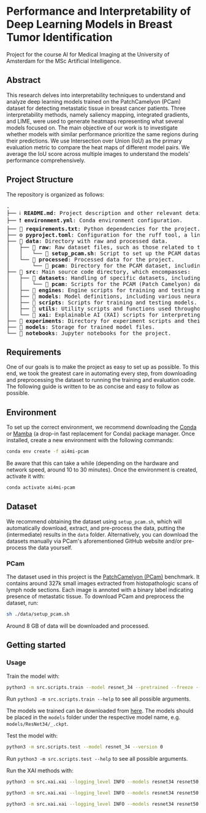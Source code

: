 # Performance and Interpretability of Deep Learning Models in Breast Tumor Identification

Project for the course AI for Medical Imaging at the University of Amsterdam for the MSc Artificial Intelligence.

## Abstract

This research delves into interpretability techniques to understand and analyze deep learning models trained on the PatchCamelyon (PCam) dataset for detecting metastatic tissue in breast cancer patients. Three interpretability methods, namely saliency mapping, integrated gradients, and LIME, were used to generate heatmaps representing what several models focused on. The main objective of our work is to investigate whether models with similar performance prioritize the same regions during their predictions. We use Intersection over Union (IoU) as the primary evaluation metric to compare the heat maps of different model pairs. We average the IoU score across multiple images to understand the models' performance comprehensively.


## Project Structure

The repository is organized as follows:

<pre>
.
├── ℹ️ <b>README.md</b>: Project description and other relevant details.
├── ❗️ <b>environment.yml</b>: Conda environment configuration.
├── 📄 <b>requirements.txt</b>: Python dependencies for the project.
├── ⚙️ <b>pyproject.toml</b>: Configuration for the ruff tool, a linting and code formatting utility.
├── 📁 <b>data</b>: Directory with raw and processed data.
│   ├── 📁 <b>raw</b>: Raw dataset files, such as those related to the camelyonpatch level 2 split.
│   │   └── 📄 <b>setup_pcam.sh</b>: Script to set up the PCAM dataset.
│   └── 📁 <b>processed</b>: Processed data for the project.
│       └── 📁 <b>pcam</b>: Directory for the PCAM dataset, including metadata and test data.
├── 📁 <b>src</b>: Main source code directory, which encompasses:
│   ├── 📁 <b>datasets</b>: Handling of specific datasets, including:
│   │   └── 📁 <b>pcam</b>: Scripts for the PCAM (Patch Camelyon) dataset, including `datamodule.py` and `dataset.py`.
│   ├── 📁 <b>engines</b>: Engine scripts for training and testing models.
│   ├── 📁 <b>models</b>: Model definitions, including various neural network architectures.
│   ├── 📁 <b>scripts</b>: Scripts for training and testing models.
│   ├── 📁 <b>utils</b>: Utility scripts and functions used throughout the project.
│   └── 📁 <b>xai</b>: Explainable AI (XAI) scripts for interpreting model predictions.
├── 📁 <b>experiments</b>: Directory for experiment scripts and their results.
├── 📁 <b>models</b>: Storage for trained model files.
└── 📁 <b>notebooks</b>: Jupyter notebooks for the project.
</pre>


## Requirements

One of our goals is to make the project as easy to set up as possible. To this end, we took the greatest care in automating every step, from downloading and preprocessing the dataset to running the training and evaluation code. The following guide is written to be as concise and easy to follow as possible.

## Environment

To set up the correct environment, we recommend downloading the [Conda](https://docs.conda.io/en/latest/) or [Mamba](https://github.com/mamba-org/mamba) (a drop-in fast replacement for Conda) package manager. Once installed, create a new environment with the following commands:

```bash
conda env create -f ai4mi-pcam
```

Be aware that this can take a while (depending on the hardware and network speed, around 10 to 30 minutes). Once the environment is created, activate it with:

```bash
conda activate ai4mi-pcam
```

## Dataset

We recommend obtaining the dataset using `setup_pcam.sh`, which will automatically download, extract, and pre-process the data, putting the (intermediate) results in the `data` folder. Alternatively, you can download the datasets manually via PCam's aforementioned GitHub website and/or pre-process the data yourself.

### PCam

The dataset used in this project is the [PatchCamelyon (PCam)](https://github.com/basveeling/pcam) benchmark. It contains around 327k small images extracted from histopathologic scans of lymph node sections. Each image is annoted with a binary label indicating presence of metastatic tissue. To download PCam and preprocess the dataset, run:

```bash
sh ./data/setup_pcam.sh
```

Around 8 GB of data will be downloaded and processed.

## Getting started

### Usage

Train the model with:

```bash
python3 -m src.scripts.train --model resnet_34 --pretrained --freeze --batch_size 64 --num_workers 8
```

Run `python3 -m src.scripts.train --help` to see all possible arguments.

The models we trained can be downloaded from [here](https://drive.google.com/drive/folders/1lYijb7mw1lnOqntwWt3dNgyCyu_NzpEB?usp=share_link). The models should be placed in the `models` folder under the respective model name, e.g. `models/ResNet34/_.ckpt`.

Test the model with:

```bash
python3 -m src.scripts.test --model resnet_34 --version 0
```

Run `python3 -m src.scripts.test --help` to see all possible arguments.

Run the XAI methods with:

```bash
python3 -m src.xai.xai --logging_level INFO --models resnet34 resnet50 densenet121 vit_b_16 alexnet vgg11 efficientnet --explanation saliency_mapping --similarity_measure thresholded_iou --num_images 256 --batch_size 8 --num_workers 1
```

```bash
python3 -m src.xai.xai --logging_level INFO --models resnet34 resnet50 densenet121 vit_b_16 alexnet vgg11 efficientnet --explanation integrated_gradients --similarity_measure thresholded_iou --num_images 256 --batch_size 8 --num_workers 1
```

```bash
python3 -m src.xai.xai --logging_level INFO --models resnet34 resnet50 densenet121 vit_b_16 alexnet vgg11 efficientnet --explanation lime --similarity_measure thresholded_iou --num_images 256 --batch_size 8 --num_workers 1
```
